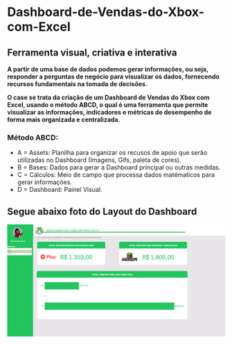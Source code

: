 # Dashboard-de-Vendas-do-Xbox-com-Excel
## Ferramenta visual, criativa e interativa

**A partir de uma base de dados podemos gerar informações, ou seja, responder a perguntas de negócio para visualizar os dados, fornecendo recursos fundamentais na tomada de decisões.**   

**O case se trata da criação de um Dashboard de Vendas do Xbox com Excel, usando o método ABCD, o qual é uma ferramenta que permite 
visualizar as informações, indicadores e métricas de desempenho de forma mais organizada e centralizada.**  

### Método ABCD:  
* A = Assets: Planilha para organizar os recusos de apoio  que serão utilizadas no Dashboard (Imagens, Gifs, paleta de cores).  
* B = Bases: Dados para gerar a Dashboard principal ou outras medidas.  
* C = Cálculos: Meio de campo que processa dados matématicos para gerar informações.  
* D = Dashboard: Painel Visual.

## Segue abaixo foto do Layout do Dashboard

<p align='center'>

![Dashboard](/assets.img/Captura%20de%20tela%202025-07-17%20222056.png)

</p>
